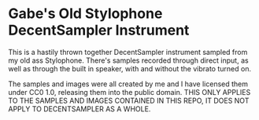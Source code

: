 # Gabe's Old Stylophone DecentSampler Instrument

This is a hastily thrown together DecentSampler instrument sampled from my old ass Stylophone. There's samples recorded through direct input, as well as through the built in speaker, with and without the vibrato turned on.

The samples and images were all created by me and I have licensed them under CC0 1.0, releasing them into the public domain. THIS ONLY APPLIES TO THE SAMPLES AND IMAGES CONTAINED IN THIS REPO, IT DOES NOT APPLY TO DECENTSAMPLER AS A WHOLE.
